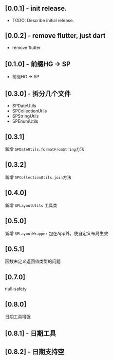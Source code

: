 ## [0.0.1] - init release.

* TODO: Describe initial release.

## [0.0.2] - remove flutter, just dart

* remove flutter

## [0.1.0] - 前缀HG -> SP

* 前缀HG -> SP

## [0.3.0] - 拆分几个文件

* SPDateUtils
* SPCollectionUtils
* SPStringUtils
* SPEnumUtils

## [0.3.1]

新增 `SPDateUtils.formatFromString`方法

## [0.3.2]

新增 `SPCollectionUtils.join`方法

## [0.4.0]

新增 `SPLayoutUtils` 工具类

## [0.5.0]

新增 `SPLayoutWrapper` 包在App外，使自定义布局生效

## [0.5.1]

函数未定义返回值类型的问题

## [0.7.0]

null-safety

## [0.8.0]

日期工具增强

## [0.8.1] - 日期工具

## [0.8.2] - 日期支持空
